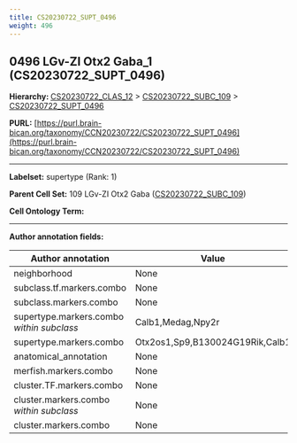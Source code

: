 ```yaml
---
title: CS20230722_SUPT_0496
weight: 496
---
```

## 0496 LGv-ZI Otx2 Gaba_1 (CS20230722_SUPT_0496)
<b>Hierarchy: </b>
[CS20230722_CLAS_12](../CS20230722_CLAS_12) >
[CS20230722_SUBC_109](../CS20230722_SUBC_109) >
[CS20230722_SUPT_0496](../CS20230722_SUPT_0496)

**PURL:** [https://purl.brain-bican.org/taxonomy/CCN20230722/CS20230722_SUPT_0496](https://purl.brain-bican.org/taxonomy/CCN20230722/CS20230722_SUPT_0496)

---


**Labelset:** supertype (Rank: 1)

**Parent Cell Set:** 109 LGv-ZI Otx2 Gaba ([CS20230722_SUBC_109](../CS20230722_SUBC_109))



**Cell Ontology Term:** 

[MARKER GENES.]: #


---

[TRANSFERRED ANNOTATIONS.]: #


[AUTHOR ANNOTATION FIELDS.]: #


**Author annotation fields:**

| Author annotation | Value |
|-------------------|-------|
|neighborhood|None|
|subclass.tf.markers.combo|None|
|subclass.markers.combo|None|
|supertype.markers.combo _within subclass_|Calb1,Medag,Npy2r|
|supertype.markers.combo|Otx2os1,Sp9,B130024G19Rik,Calb1|
|anatomical_annotation|None|
|merfish.markers.combo|None|
|cluster.TF.markers.combo|None|
|cluster.markers.combo _within subclass_|None|
|cluster.markers.combo|None|
